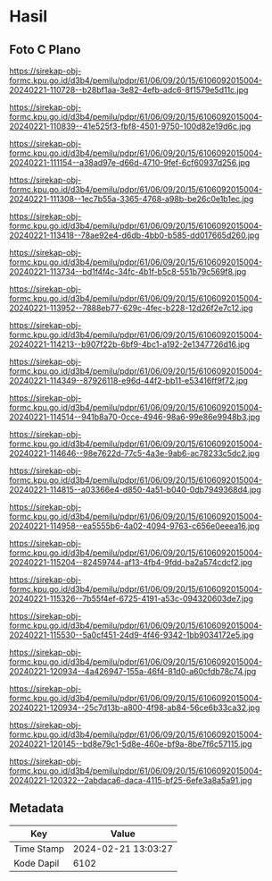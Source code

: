 # Hasil

## Foto C Plano

https://sirekap-obj-formc.kpu.go.id/d3b4/pemilu/pdpr/61/06/09/20/15/6106092015004-20240221-110728--b28bf1aa-3e82-4efb-adc6-8f1579e5d11c.jpg

https://sirekap-obj-formc.kpu.go.id/d3b4/pemilu/pdpr/61/06/09/20/15/6106092015004-20240221-110839--41e525f3-fbf8-4501-9750-100d82e19d6c.jpg

https://sirekap-obj-formc.kpu.go.id/d3b4/pemilu/pdpr/61/06/09/20/15/6106092015004-20240221-111154--a38ad97e-d66d-4710-9fef-6cf60937d256.jpg

https://sirekap-obj-formc.kpu.go.id/d3b4/pemilu/pdpr/61/06/09/20/15/6106092015004-20240221-111308--1ec7b55a-3365-4768-a98b-be26c0e1b1ec.jpg

https://sirekap-obj-formc.kpu.go.id/d3b4/pemilu/pdpr/61/06/09/20/15/6106092015004-20240221-113418--78ae92e4-d6db-4bb0-b585-dd017665d260.jpg

https://sirekap-obj-formc.kpu.go.id/d3b4/pemilu/pdpr/61/06/09/20/15/6106092015004-20240221-113734--bd1f4f4c-34fc-4b1f-b5c8-551b79c569f8.jpg

https://sirekap-obj-formc.kpu.go.id/d3b4/pemilu/pdpr/61/06/09/20/15/6106092015004-20240221-113952--7888eb77-629c-4fec-b228-12d26f2e7c12.jpg

https://sirekap-obj-formc.kpu.go.id/d3b4/pemilu/pdpr/61/06/09/20/15/6106092015004-20240221-114213--b907f22b-6bf9-4bc1-a192-2e1347726d16.jpg

https://sirekap-obj-formc.kpu.go.id/d3b4/pemilu/pdpr/61/06/09/20/15/6106092015004-20240221-114349--87926118-e96d-44f2-bb11-e53416ff9f72.jpg

https://sirekap-obj-formc.kpu.go.id/d3b4/pemilu/pdpr/61/06/09/20/15/6106092015004-20240221-114514--941b8a70-0cce-4946-98a6-99e86e9948b3.jpg

https://sirekap-obj-formc.kpu.go.id/d3b4/pemilu/pdpr/61/06/09/20/15/6106092015004-20240221-114646--98e7622d-77c5-4a3e-9ab6-ac78233c5dc2.jpg

https://sirekap-obj-formc.kpu.go.id/d3b4/pemilu/pdpr/61/06/09/20/15/6106092015004-20240221-114815--a03366e4-d850-4a51-b040-0db7949368d4.jpg

https://sirekap-obj-formc.kpu.go.id/d3b4/pemilu/pdpr/61/06/09/20/15/6106092015004-20240221-114958--ea5555b6-4a02-4094-9763-c656e0eeea16.jpg

https://sirekap-obj-formc.kpu.go.id/d3b4/pemilu/pdpr/61/06/09/20/15/6106092015004-20240221-115204--82459744-af13-4fb4-9fdd-ba2a574cdcf2.jpg

https://sirekap-obj-formc.kpu.go.id/d3b4/pemilu/pdpr/61/06/09/20/15/6106092015004-20240221-115326--7b55f4ef-6725-4191-a53c-094320603de7.jpg

https://sirekap-obj-formc.kpu.go.id/d3b4/pemilu/pdpr/61/06/09/20/15/6106092015004-20240221-115530--5a0cf451-24d9-4f46-9342-1bb9034172e5.jpg

https://sirekap-obj-formc.kpu.go.id/d3b4/pemilu/pdpr/61/06/09/20/15/6106092015004-20240221-120934--4a426947-155a-46f4-81d0-a60cfdb78c74.jpg

https://sirekap-obj-formc.kpu.go.id/d3b4/pemilu/pdpr/61/06/09/20/15/6106092015004-20240221-120934--25c7d13b-a800-4f98-ab84-56ce6b33ca32.jpg

https://sirekap-obj-formc.kpu.go.id/d3b4/pemilu/pdpr/61/06/09/20/15/6106092015004-20240221-120145--bd8e79c1-5d8e-460e-bf9a-8be7f6c57115.jpg

https://sirekap-obj-formc.kpu.go.id/d3b4/pemilu/pdpr/61/06/09/20/15/6106092015004-20240221-120322--2abdaca6-daca-4115-bf25-6efe3a8a5a91.jpg


## Metadata

| Key        | Value               |
| ---------- | ------------------- |
| Time Stamp | 2024-02-21 13:03:27 |
| Kode Dapil | 6102                |



